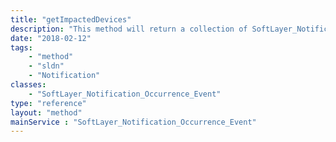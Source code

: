 ```yaml
---
title: "getImpactedDevices"
description: "This method will return a collection of SoftLayer_Notification_Occurrence_Resource objects which is a listing of the current users' impacted devices that are associated with this event. "
date: "2018-02-12"
tags:
    - "method"
    - "sldn"
    - "Notification"
classes:
    - "SoftLayer_Notification_Occurrence_Event"
type: "reference"
layout: "method"
mainService : "SoftLayer_Notification_Occurrence_Event"
---
```

